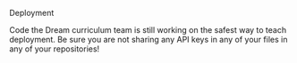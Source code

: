 Deployment

Code the Dream curriculum team is still working on the safest way to teach deployment.  Be sure you are not sharing any API keys in any of your files in any of your repositories!